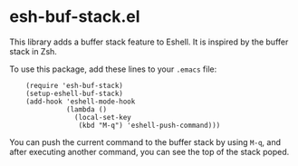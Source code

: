 # esh-buf-stack.el

This library adds a buffer stack feature to Eshell.
It is inspired by the buffer stack in Zsh.

To use this package, add these lines to your `.emacs` file:
```elisp
    (require 'esh-buf-stack)
    (setup-eshell-buf-stack)
    (add-hook 'eshell-mode-hook
              (lambda ()
                (local-set-key
                 (kbd "M-q") 'eshell-push-command)))
```
You can push the current command to the buffer stack by using `M-q`,
and after executing another command, you can see the top of the stack poped.
